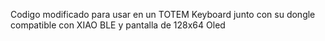 Codigo modificado para usar en un TOTEM Keyboard junto con su dongle compatible con XIAO BLE  y pantalla de 128x64 Oled 

